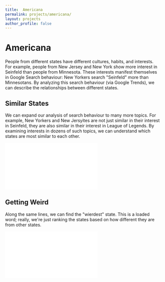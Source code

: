 ```yaml
---
title:  Americana
permalink: projects/americana/
layout: projects
author_profile: false
---
```

# Americana

People from different states have different cultures, habits, and interests. For example, people from New Jersey and New York show more interest in Seinfeld than people from Minnesota. These interests manifest themselves in Google Search behaviour: New Yorkers search "Seinfeld" more than Minnesotans. By analyzing this search behaviour (via Google Trends), we can describe the relationships between different states.

## Similar States
We can expand our analysis of search behaviour to many more topics. For example, New Yorkers and New Jersyites are not just similar in their interest in Seinfeld, they are also similar in their interest in League of Legends.  By examining interests in dozens of such topics, we can understand which states are most similar to each other.

<div class='embed-plotly'>
<iframe frameborder=0 scrolling="no" src="//plotly.com/~itko/19.embed"></iframe>
</div>

## Getting Weird
Along the same lines, we can find the "wierdest" state. This is a loaded word; really, we're just ranking the states based on how different they are from other states.

<div class='embed-plotly'>
<iframe frameborder=0 scrolling="no" src="//plotly.com/~itko/51.embed"></iframe>
</div>
